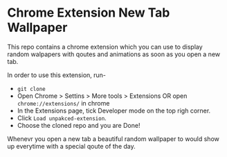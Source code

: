 # Chrome Extension New Tab Wallpaper

This repo contains a chrome extension which you can use to display random walpapers with qoutes and animations as soon as you open a new tab.

In order to use this extension, run- 
- `git clone`
- Open Chrome > Settins > More tools > Extensions OR open `chrome://extensions/` in chrome
- In the Extensions page, tick Developer mode on the top righ corner.
- Click `Load unpakced-extension`.
- Choose the cloned repo and you are Done!

Whenevr you open a new tab a beautiful random wallpaper to would show up everytime with a special qoute of the day.
